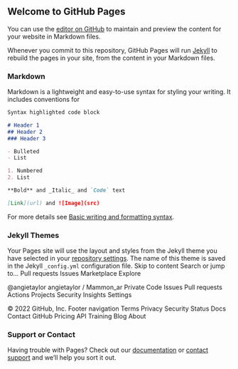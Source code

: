 ## Welcome to GitHub Pages

You can use the [editor on GitHub](https://github.com/angietaylor/Mammon_ar/edit/main/docs/index.md) to maintain and preview the content for your website in Markdown files.

Whenever you commit to this repository, GitHub Pages will run [Jekyll](https://jekyllrb.com/) to rebuild the pages in your site, from the content in your Markdown files.

### Markdown

Markdown is a lightweight and easy-to-use syntax for styling your writing. It includes conventions for

```markdown
Syntax highlighted code block

# Header 1
## Header 2
### Header 3

- Bulleted
- List

1. Numbered
2. List

**Bold** and _Italic_ and `Code` text

[Link](url) and ![Image](src)
```

For more details see [Basic writing and formatting syntax](https://docs.github.com/en/github/writing-on-github/getting-started-with-writing-and-formatting-on-github/basic-writing-and-formatting-syntax).

### Jekyll Themes

Your Pages site will use the layout and styles from the Jekyll theme you have selected in your [repository settings](https://github.com/angietaylor/Mammon_ar/settings/pages). The name of this theme is saved in the Jekyll `_config.yml` configuration file.
Skip to content
Search or jump to…
Pull requests
Issues
Marketplace
Explore
 
@angietaylor 
angietaylor
/
Mammon_ar
Private
Code
Issues
Pull requests
Actions
Projects
Security
Insights
Settings

          
© 2022 GitHub, Inc.
Footer navigation
Terms
Privacy
Security
Status
Docs
Contact GitHub
Pricing
API
Training
Blog
About

### Support or Contact

Having trouble with Pages? Check out our [documentation](https://docs.github.com/categories/github-pages-basics/) or [contact support](https://support.github.com/contact) and we’ll help you sort it out.
